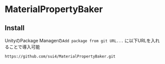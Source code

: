 # MaterialPropertyBaker

## Install
UnityのPackage Managerの`Add package from git URL...` に以下URLを入れることで導入可能
```
https://github.com/sui4/MaterialPropertyBaker.git
```
